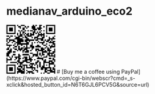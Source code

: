# medianav_arduino_eco2

<img src="QR Code.png" alt="Buy me a coffee using PayPal"/>
#  [Buy me a coffee using PayPal](https://www.paypal.com/cgi-bin/webscr?cmd=_s-xclick&hosted_button_id=N6T6GJL6PCV5G&source=url)
